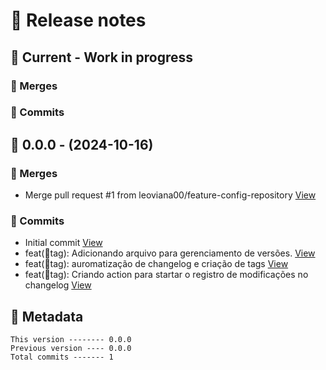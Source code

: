 # 🎁 Release notes

## 🚧 Current - Work in progress
### 🔀 Merges

### 🚀 Commits



## 🔖 0.0.0 - (2024-10-16)
### 🔀 Merges
*  Merge pull request #1 from leoviana00/feature-config-repository [View](https://github.com/leoviana00/dio-dp-management-microservices/commits/e1b78539ec528893a0788c473b799cdae629f767)
### 🚀 Commits
*  Initial commit [View](https://github.com/leoviana00/dio-dp-management-microservices/commits/3a374a3ba4bc5bfb34c1af4925dd4f3f1b4840e4)
*  feat(🔖tag): Adicionando arquivo para gerenciamento de versões. [View](https://github.com/leoviana00/dio-dp-management-microservices/commits/702df4d7ba9c7b024f4dc273b05afabf0ab24f6c)
*  feat(🔖tag): auromatização de changelog e criação de tags [View](https://github.com/leoviana00/dio-dp-management-microservices/commits/ff92a5c525b78a728dc61da5afed0b89b4310b0d)
*  feat(🔖tag): Criando action para startar o registro de modificações no changelog [View](https://github.com/leoviana00/dio-dp-management-microservices/commits/3e5a27cae610245aa1d689e0127ee018cbfd0430)
## 📝 Metadata
```
This version -------- 0.0.0
Previous version ---- 0.0.0
Total commits ------- 1
```
